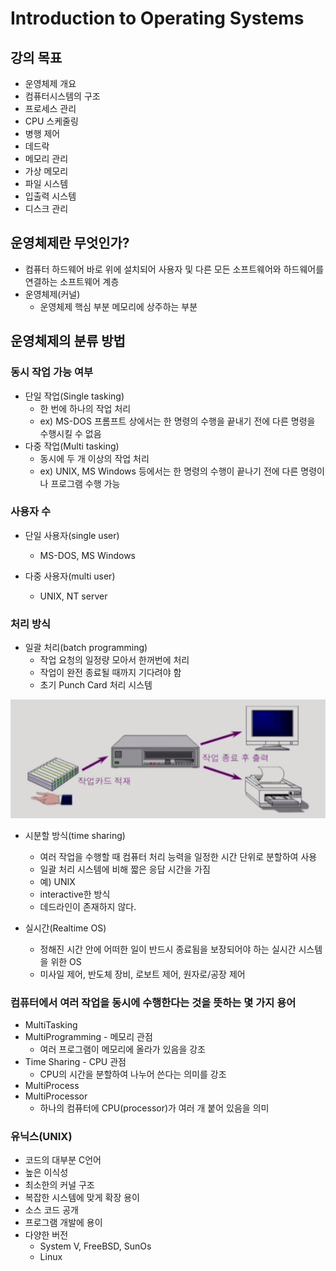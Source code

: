 # Introduction to Operating Systems

## 강의 목표

- 운영체제 개요
- 컴퓨터시스템의 구조
- 프로세스 관리
- CPU 스케줄링
- 병행 제어
- 데드락
- 메모리 관리
- 가상 메모리
- 파일 시스템 
- 입출력 시스템
- 디스크 관리

## 운영체제란 무엇인가?

- 컴퓨터 하드웨어 바로 위에 설치되어 사용자 및 다른 모든 소프트웨어와 하드웨어를 연결하는 소프트웨어 계층
- 운영체제(커널)
  - 운영체제 핵심 부분 메모리에 상주하는 부분 

## 운영체제의 분류 방법

### 동시 작업 가능 여부
- 단일 작업(Single tasking)
  - 한 번에 하나의 작업 처리 
  - ex) MS-DOS 프롬프트 상에서는 한 명령의 수행을 끝내기 전에 다른 명령을 수행시킬 수 없음 
- 다중 작업(Multi tasking)
  - 동시에 두 개 이상의 작업 처리 
  - ex) UNIX, MS Windows 등에서는 한 명령의 수행이 끝나기 전에 다른 명령이나 프로그램 수행 가능

### 사용자 수
- 단일 사용자(single user)
  - MS-DOS, MS Windows

- 다중 사용자(multi user)
  - UNIX, NT server

### 처리 방식 

- 일괄 처리(batch programming)
  - 작업 요청의 일정량 모아서 한꺼번에 처리 
  - 작업이 완전 종료될 때까지 기다려야 함 
  - 초기 Punch Card 처리 시스템 

![1.JPG](Image%2F1.JPG)

- 시분할 방식(time sharing)
  - 여러 작업을 수행할 때 컴퓨터 처리 능력을 일정한 시간 단위로 분할하여 사용 
  - 일괄 처리 시스템에 비해 짧은 응답 시간을 가짐 
  - 예) UNIX 
  - interactive한 방식 
  - 데드라인이 존재하지 않다.

- 실시간(Realtime OS)  
  - 정해진 시간 안에 어떠한 일이 반드시 종료됨을 보장되어야 하는 실시간 시스템을 위한 OS
  - 미사일 제어, 반도체 장비, 로보트 제어, 원자로/공장 제어

### 컴퓨터에서 여러 작업을 동시에 수행한다는 것을 뜻하는 몇 가지 용어 

- MultiTasking 
- MultiProgramming - 메모리 관점
  - 여러 프로그램이 메모리에 올라가 있음을 강조 
- Time Sharing - CPU 관점 
  - CPU의 시간을 분할하여 나누어 쓴다는 의미를 강조 
- MultiProcess
- MultiProcessor
  - 하나의 컴퓨터에 CPU(processor)가 여러 개 붙어 있음을 의미 

### 유닉스(UNIX) 

- 코드의 대부분 C언어
- 높은 이식성
- 최소한의 커널 구조
- 복잡한 시스템에 맞게 확장 용이
- 소스 코드 공개
- 프로그램 개발에 용이
- 다양한 버전
  - System V, FreeBSD, SunOs
  - Linux





